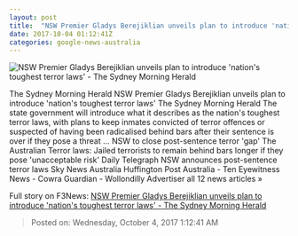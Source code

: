 ```yaml
---
layout: post
title:  "NSW Premier Gladys Berejiklian unveils plan to introduce 'nation's toughest terror laws' - The Sydney Morning Herald"
date: 2017-10-04 01:12:41Z
categories: google-news-australia
---
```


![NSW Premier Gladys Berejiklian unveils plan to introduce 'nation's toughest terror laws' - The Sydney Morning Herald](http://www.smh.com.au/content/dam/images/g/y/7/b/3/l/image.related.articleLeadwide.620x349.gyty49.png/1507084424686.jpg)

The Sydney Morning Herald NSW Premier Gladys Berejiklian unveils plan to introduce 'nation's toughest terror laws' The Sydney Morning Herald The state government will introduce what it describes as the nation's toughest terror laws, with plans to keep inmates convicted of terror offences or suspected of having been radicalised behind bars after their sentence is over if they pose a threat ... NSW to close post-sentence terror 'gap' The Australian Terror laws: Jailed terrorists to remain behind bars longer if they pose 'unacceptable risk' Daily Telegraph NSW announces post-sentence terror laws Sky News Australia Huffington Post Australia - Ten Eyewitness News - Cowra Guardian - Wollondilly Advertiser all 12 news articles »


Full story on F3News: [NSW Premier Gladys Berejiklian unveils plan to introduce 'nation's toughest terror laws' - The Sydney Morning Herald](http://www.f3nws.com/n/NBvxNG)

> Posted on: Wednesday, October 4, 2017 1:12:41 AM
